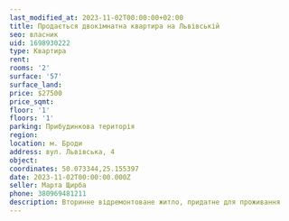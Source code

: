 ```yaml
---
last_modified_at: 2023-11-02T00:00:00+02:00
title: Продається двокімнатна квартира на Львівській
seo: власник
uid: 1698930222
type: Квартира
rent:
rooms: '2'
surface: '57'
surface_land:
price: $27500
price_sqmt:
floor: '1'
floors: '1'
parking: Прибудинкова територія
region:
location: м. Броди
address: вул. Львівська, 4
object:
coordinates: 50.073344,25.155397
date: 2023-11-02T00:00:00.000Z
seller: Марта Щирба
phone: 380969481211
description: Вторинне відремонтоване житло, придатне для проживання
---
```

